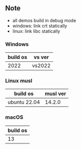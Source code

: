 ## Note

* all demos build in debug mode
* windows: link crt statically
* linux: link libc statically

### Windows

| build os | vs ver |
|----------|--------|
| 2022     | vs2022 |

### Linux musl

| build os     | musl ver |
|--------------|----------|
| ubuntu 22.04 | 14.2.0   |

### macOS

| build os |
|----------|
| 13       | 

